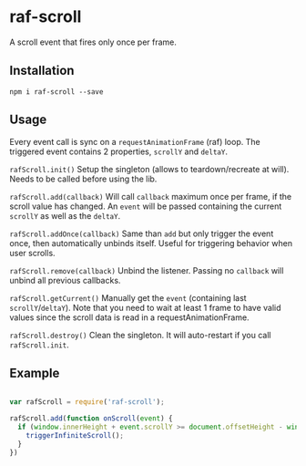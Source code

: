 raf-scroll
===
A scroll event that fires only once per frame.

## Installation

`npm i raf-scroll --save`

## Usage

Every event call is sync on a `requestAnimationFrame` (raf) loop.
The triggered event contains 2 properties, `scrollY` and `deltaY`.

`rafScroll.init()`
Setup the singleton (allows to teardown/recreate at will). Needs to be called before using the lib.

`rafScroll.add(callback)`
Will call `callback` maximum once per frame, if the scroll value has changed.
An `event` will be passed containing the current `scrollY` as well as the  `deltaY`.

`rafScroll.addOnce(callback)`
Same than `add` but only trigger the event once, then automatically unbinds itself. Useful for triggering behavior when user scrolls.

`rafScroll.remove(callback)`
Unbind the listener. Passing no `callback` will unbind all previous callbacks.

`rafScroll.getCurrent()`
Manually get the `event` (containing last `scrollY`/`deltaY`). Note that you need to wait at least 1 frame to have valid values since the scroll data is read in a requestAnimationFrame.

`rafScroll.destroy()`
Clean the singleton. It will auto-restart if you call `rafScroll.init`.

## Example

```js

var rafScroll = require('raf-scroll');

rafScroll.add(function onScroll(event) {
  if (window.innerHeight + event.scrollY >= document.offsetHeight - window.innerHeight * 0.5) {
    triggerInfiniteScroll();
  }
})

```

